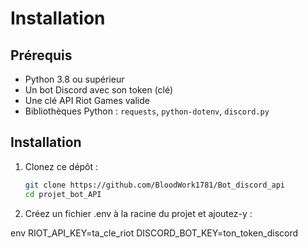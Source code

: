 # Installation

## Prérequis

- Python 3.8 ou supérieur
- Un bot Discord avec son token (clé)
- Une clé API Riot Games valide
- Bibliothèques Python : `requests`, `python-dotenv`, `discord.py`

## Installation

1. Clonez ce dépôt :

   ```bash
   git clone https://github.com/BloodWork1781/Bot_discord_api
   cd projet_bot_API

2. Créez un fichier .env à la racine du projet et ajoutez-y :

  env
  RIOT_API_KEY=ta_cle_riot
  DISCORD_BOT_KEY=ton_token_discord
